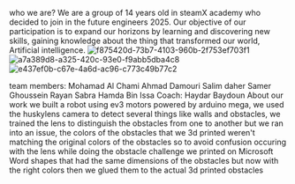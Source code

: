 who we are?
We are a group of 14 years old in steamX academy who decided to join in the future engineers 2025. Our objective of our participation is to expand our horizons by learning and discovering new skills, gaining knowledge about the thing that transformed our world, Artificial intelligence.
![f875420d-73b7-4103-960b-2f753ef703f1](https://github.com/user-attachments/assets/543ae5a8-e308-4f5a-b7b3-71875f60b6de)
![a7a389d8-a325-420c-93e0-f9abb5dba4c8](https://github.com/user-attachments/assets/e56c6ba9-b2e2-43ef-b5a0-89f1d3c21415)
![e437ef0b-c67e-4a6d-ac96-c773c49b77c2](https://github.com/user-attachments/assets/03b64601-8f42-4666-94f0-1c8c404e98a5)

team members:
Mohamad Al Chami
Ahmad Damouri
Salim daher
Samer Ghoussein
Rayan Sabra
Hamda Bin Issa
Coach: Haydar Baydoun
About our work
we built a robot using ev3 motors powered by arduino mega, we used the huskylens camera to detect several things like walls and obstacles, we trained the lens to distinguish the obstacles from one to another but we ran into an issue, the colors of the obstacles that we 3d printed weren't matching the original colors of the obstacles so to avoid confusion occuring with the lens while doing the obstacle challenge we printed on Microsoft Word shapes that had the same dimensions of the obstacles but now with the right colors then we glued them to the actual 3d printed obstacles 

